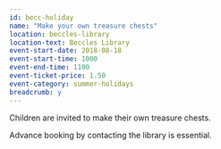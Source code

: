 ```yaml
---
id: becc-holiday
name: "Make your own treasure chests"
location: beccles-library
location-text: Beccles Library
event-start-date: 2018-08-18
event-start-time: 1000
event-end-time: 1100
event-ticket-price: 1.50
event-category: summer-holidays
breadcrumb: y
---
```


Children are invited to make their own treasure chests.

Advance booking by contacting the library is essential.
